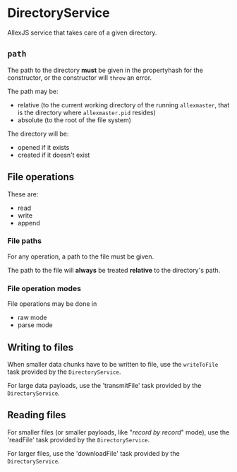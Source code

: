 # DirectoryService
AllexJS service that takes care of a given directory.

## `path`
The path to the directory __must__ be given in the propertyhash for the
constructor, or the constructor will `throw` an error.

The path may be:
- relative (to the current working directory of the running `allexmaster`, that
is the directory where `allexmaster.pid` resides)
- absolute (to the root of the file system)

The directory will be:
- opened if it exists
- created if it doesn't exist

## File operations
These are:
- read
- write
- append

### File paths
For any operation, a path to the file must be given.

The path to the file will __always__ be treated __relative__ to the directory's
path.

### File operation modes
File operations may be done in
- raw mode
- parse mode

## Writing to files
When smaller data chunks have to be written to file, use the `writeToFile` task
provided by the `DirectoryService`.

For large data payloads, use the 'transmitFile' task provided by the
`DirectoryService`.

## Reading files
For smaller files (or smaller payloads, like "_record by record_" mode), use the
'readFile' task provided by the `DirectoryService`.

For larger files, use the 'downloadFile' task provided by the `DirectoryService`.